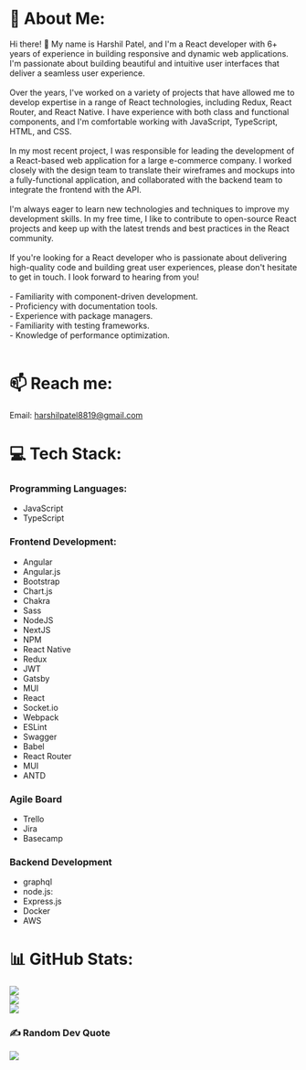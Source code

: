 # 💫 About Me:
Hi there! 👋 My name is Harshil Patel, and I'm a React developer with 6+ years of experience in building responsive and dynamic web applications. I'm passionate about building beautiful and intuitive user interfaces that deliver a seamless user experience.<br><br>Over the years, I've worked on a variety of projects that have allowed me to develop expertise in a range of React technologies, including Redux, React Router, and React Native. I have experience with both class and functional components, and I'm comfortable working with JavaScript, TypeScript, HTML, and CSS.<br><br>In my most recent project, I was responsible for leading the development of a React-based web application for a large e-commerce company. I worked closely with the design team to translate their wireframes and mockups into a fully-functional application, and collaborated with the backend team to integrate the frontend with the API.<br><br>I'm always eager to learn new technologies and techniques to improve my development skills. In my free time, I like to contribute to open-source React projects and keep up with the latest trends and best practices in the React community.<br><br>If you're looking for a React developer who is passionate about delivering high-quality code and building great user experiences, please don't hesitate to get in touch. I look forward to hearing from you!<br><br>- Familiarity with component-driven development.<br>- Proficiency with documentation tools.<br>- Experience with package managers.<br>- Familiarity with testing frameworks.<br>- Knowledge of performance optimization.<br><br>

# 📫 Reach me:
Email: harshilpatel8819@gmail.com

# 💻 Tech Stack:

### Programming Languages:

- JavaScript <br>
- TypeScript

### Frontend Development:

- Angular <br>
- Angular.js <br>
- Bootstrap <br>
- Chart.js <br>
- Chakra <br>
- Sass <br>
- NodeJS <br>
- NextJS <br>
- NPM <br>
- React Native <br>
- Redux <br>
- JWT <br>
- Gatsby <br>
- MUI <br>
- React <br>
- Socket.io <br>
- Webpack <br>
- ESLint <br>
- Swagger <br>
- Babel <br>
- React Router <br>
- MUI <br>
- ANTD 

### Agile Board

- Trello <br>
- Jira <br>
- Basecamp 

### Backend Development

- graphql <br>
- node.js: <br>
- Express.js <br>
- Docker <br>
- AWS

# 📊 GitHub Stats:
![](https://github-readme-stats.vercel.app/api?username=harshilpatel8819&theme=radical&hide_border=true&include_all_commits=false&count_private=false)<br/>
![](https://github-readme-streak-stats.herokuapp.com/?user=harshilpatel8819&theme=radical&hide_border=true)<br/>
![](https://github-readme-stats.vercel.app/api/top-langs/?username=harshilpatel8819&theme=radical&hide_border=true&include_all_commits=false&count_private=false&layout=compact)

### ✍️ Random Dev Quote
![](https://quotes-github-readme.vercel.app/api?type=horizontal&theme=radical)

<!-- Proudly created with GPRM ( https://gprm.itsvg.in ) -->
